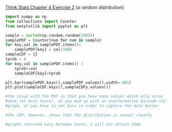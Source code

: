 [Think Stats Chapter 4 Exercise 2](http://greenteapress.com/thinkstats2/html/thinkstats2005.html#toc41) (a random distribution)

```python
import numpy as np
from collections import Counter
from matplotlib import pyplot as plt

sample = sorted(np.random.random(1000))
samplePDF = Counter(num for num in sample)
for key,val in samplePDF.items():
    samplePDF[key] = val/1000
sampleCDF = {}
tprob = 0
for key,val in samplePDF.items() :
    tprob+=val
    sampleCDF[key]=tprob

plt.bar(samplePDF.keys(),samplePDF.values(),width=.001)
plt.plot(sampleCDF.keys(),sampleCDFy.values())

#the issue with the PDF is that you have many values which only occur
#once (at most twice), so you end up with an uninformative barcode-style
#graph, or you have to set bins in order to capture the data better

#the CDF, however, shows that the distribution is normal cleanly

#graphs returned vary between tests; I will not attach them
```
